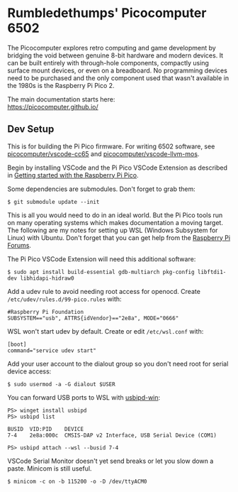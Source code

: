# Rumbledethumps' Picocomputer 6502

The Picocomputer explores retro computing and game development by bridging the void between genuine 8-bit hardware and modern devices. It can be built entirely with through-hole components, compactly using surface mount devices, or even on a breadboard. No programming devices need to be purchased and the only component used that wasn't available in the 1980s is the Raspberry Pi Pico 2.

The main documentation starts here:<br>
https://picocomputer.github.io/

## Dev Setup

This is for building the Pi Pico firmware. For writing 6502 software, see [picocomputer/vscode-cc65](https://github.com/picocomputer/vscode-cc65) and [picocomputer/vscode-llvm-mos](https://github.com/picocomputer/vscode-llvm-mos).

Begin by installing VSCode and the Pi Pico VSCode Extension as described in [Getting started with the Raspberry Pi Pico](https://rptl.io/pico-get-started).

Some dependencies are submodules. Don't forget to grab them:
```
$ git submodule update --init
```

This is all you would need to do in an ideal world. But the Pi Pico tools run on many operating systems which makes documentation a moving target. The following are my notes for setting up WSL (Windows Subsystem for Linux) with Ubuntu. Don't forget that you can get help from the [Raspberry Pi Forums](https://forums.raspberrypi.com/).

The Pi Pico VSCode Extension will need this additional software:
```
$ sudo apt install build-essential gdb-multiarch pkg-config libftdi1-dev libhidapi-hidraw0
```

Add a udev rule to avoid needing root access for openocd. Create `/etc/udev/rules.d/99-pico.rules` with:
```
#Raspberry Pi Foundation
SUBSYSTEM=="usb", ATTRS{idVendor}=="2e8a", MODE="0666"
```

WSL won't start udev by default. Create or edit `/etc/wsl.conf` with:
```
[boot]
command="service udev start"
```

Add your user account to the dialout group so you don't need root for serial device access:
```
$ sudo usermod -a -G dialout $USER
```

You can forward USB ports to WSL with [usbipd-win](https://github.com/dorssel/usbipd-win):
```
PS> winget install usbipd
PS> usbipd list

BUSID  VID:PID    DEVICE
7-4    2e8a:000c  CMSIS-DAP v2 Interface, USB Serial Device (COM1)

PS> usbipd attach --wsl --busid 7-4
```

VSCode Serial Monitor doesn't yet send breaks or let you slow down a paste. Minicom is still useful.
```
$ minicom -c on -b 115200 -o -D /dev/ttyACM0
```
